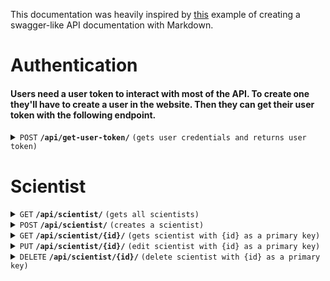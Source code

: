 This documentation was heavily inspired by [this](https://gist.github.com/azagniotov/a4b16faf0febd12efbc6c3d7370383a6) example of creating a swagger-like API documentation with Markdown.

# Authentication
#### Users need a user token to interact with most of the API. To create one they'll have to create a user in the website. Then they can get their user token with the following endpoint.
<details>
    <summary>
        <code>POST</code> <code><b>/api/get-user-token/</b></code> <code>(gets user credentials and returns user token)</code>
    </summary>

#### Authentication
   > Not required

#### Parameters
   > | Name       | Type     | Data Type | Description         |
   > |------------|----------|-----------|---------------------|
   > | `username` | required | string    | The user's username |
   > | `password` | required | string    | The user's password |

#### Responses
   > |  HTTP Code  | Content-Type       | Response             |
   > |-------------|--------------------|----------------------|
   > | `200`       | `application/json` | `{"token": <token>}` |

#### Example cURL
   > TODO!
</details>

# Scientist

<details>
    <summary>
        <code>GET</code> <code><b>/api/scientist/</b></code> <code>(gets all scientists)</code>
    </summary>

#### Authentication
   > Required

#### Parameters
   > None

#### Responses
   > |  HTTP Code  | Content-Type       | Response                                       |
   > |-------------|--------------------|------------------------------------------------|
   > | `200`       | `application/json` | `JSON String with all scientists' information` |

#### Example cURL
   > TODO!
</details>

<details>
    <summary>
        <code>POST</code> <code><b>/api/scientist/</b></code> <code>(creates a scientist)</code>
    </summary>

#### Authentication
   > Required

#### Parameters
   > | Name         | Type     | Data Type | Description                |
   > |--------------|----------|-----------|----------------------------|
   > | `first_name` | required | string    | The scientist's first name |
   > | `last_name`  | required | string    | The scientist's last name  |
   > | `email`      | required | string    | The scientist's email      |
   > | `ci`         | required | string    | The scientist's ci         |

#### Responses
   > |  HTTP Code  | Content-Type       | Response                                                   |
   > |-------------|--------------------|------------------------------------------------------------|
   > | `201`       | `application/json` | `JSON String with all the created scientist's information` |

#### Example cURL
   > TODO!
</details>

<details>
    <summary>
        <code>GET</code> <code><b>/api/scientist/{id}/</b></code> <code>(gets scientist with {id} as a primary key)</code>
    </summary>

#### Authentication
   > Required

#### Parameters
   > | Name | Type     | Data Type | Description        |
   > |------|----------|-----------|--------------------|
   > | `id` | required | string    | The scientist's id |

#### Responses
   > |  HTTP Code  | Content-Type       | Response                                                 |
   > |-------------|--------------------|----------------------------------------------------------|
   > | `201`       | `application/json` | `JSON String with the requested scientist's information` |

#### Example cURL
   > TODO!
</details>

<details>
    <summary>
        <code>PUT</code> <code><b>/api/scientist/{id}/</b></code> <code>(edit scientist with {id} as a primary key)</code>
    </summary>

#### Authentication
   > Required

#### Parameters
   > | Name         | Type     | Data Type | Description                |
   > |--------------|----------|-----------|----------------------------|
   > | `first_name` | optional | string    | The scientist's first name |
   > | `last_name`  | optional | string    | The scientist's last name  |
   > | `email`      | optional | string    | The scientist's email      |
   > | `ci`         | optional | string    | The scientist's ci         |

#### Responses
   > |  HTTP Code  | Content-Type       | Response                                         |
   > |-------------|--------------------|--------------------------------------------------|
   > | `200`       | `application/json` | `{"message": "Scientist updated successfully!"}` |

#### Example cURL
   > TODO!
</details>

<details>
    <summary>
        <code>DELETE</code> <code><b>/api/scientist/{id}/</b></code> <code>(delete scientist with {id} as a primary key)</code>
    </summary>

#### Authentication
   > Required

#### Parameters
   > None

#### Responses
   > |  HTTP Code  | Content-Type       | Response                                         |
   > |-------------|--------------------|--------------------------------------------------|
   > | `200`       | `application/json` | `{'message': 'Scientist deleted successfully!'}` |

#### Example cURL
   > TODO!
</details>
